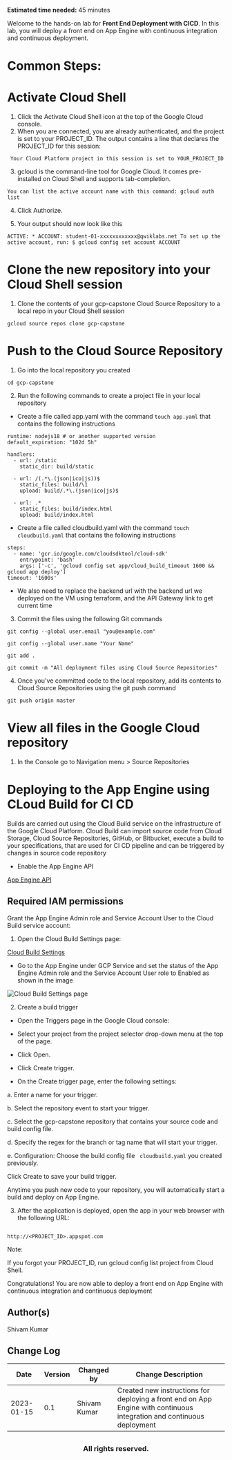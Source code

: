 **Estimated time needed:** 45 minutes

Welcome to the hands-on lab for **Front End Deployment with CICD**. In this lab, you will deploy a front end on App Engine with continuous integration and continuous deployment.

# Common Steps:

# Activate Cloud Shell

1. Click the Activate Cloud Shell icon at the top of the Google Cloud console.
2. When you are connected, you are already authenticated, and the project is set to your PROJECT_ID. The output contains a line that declares the PROJECT_ID for this session:

` 
Your Cloud Platform project in this session is set to YOUR_PROJECT_ID
`

3. gcloud is the command-line tool for Google Cloud. It comes pre-installed on Cloud Shell and supports tab-completion.

`
You can list the active account name with this command:
gcloud auth list
`

4. Click Authorize.

5. Your output should now look like this

`
ACTIVE: *
ACCOUNT: student-01-xxxxxxxxxxxx@qwiklabs.net
To set up the active account, run:
    $ gcloud config set account ACCOUNT
`

# Clone the new repository into your Cloud Shell session

1. Clone the contents of your gcp-capstone Cloud Source Repository to a local repo in your Cloud Shell session

`
gcloud source repos clone gcp-capstone
`
# Push to the Cloud Source Repository

1. Go into the local repository you created

`
cd gcp-capstone
`

2. Run the following commands to create a project file in your local repository

- Create a file called app.yaml with the command ` touch app.yaml ` that contains the following instructions
 
```
runtime: nodejs18 # or another supported version
default_expiration: "102d 5h"

handlers:
  - url: /static
    static_dir: build/static

  - url: /(.*\.(json|ico|js))$
    static_files: build/\1
    upload: build/.*\.(json|ico|js)$

  - url: .*
    static_files: build/index.html
    upload: build/index.html
```
- Create a file called cloudbuild.yaml with the command ` touch cloudbuild.yaml ` that contains the following instructions

```
steps:
  - name: 'gcr.io/google.com/cloudsdktool/cloud-sdk'
    entrypoint: 'bash'
    args: ['-c', 'gcloud config set app/cloud_build_timeout 1600 && gcloud app deploy']
timeout: '1600s'
```

- We also need to replace the backend url with the backend url we deployed on the VM using terraform, and the API Gateway link to get current time

3. Commit the files using the following Git commands

`
git config --global user.email "you@example.com"
`

`
git config --global user.name "Your Name"
`

`
git add .
`

`
git commit -m "All deployment files using Cloud Source Repositories"
`

4. Once you've committed code to the local repository, add its contents to Cloud Source Repositories using the git push command

`
git push origin master
`

# View all files in the Google Cloud repository

1. In the Console go to Navigation menu > Source Repositories

# Deploying to the App Engine using CLoud Build for CI CD

Builds are carried out using the Cloud Build service on the infrastructure of the Google Cloud Platform. Cloud Build can import source code from Cloud Storage, Cloud Source Repositories, GitHub, or Bitbucket, execute a build to your specifications, that are used for CI CD pipeline and can be triggered by changes in source code repository 

- Enable the App Engine API

[App Engine API](https://console.cloud.google.com/apis/library/appengine.googleapis.com?_ga=2.92569309.1154273686.1673849413-1685325301.1673849413&_gac=1.250146420.1673849413.CjwKCAiA5Y6eBhAbEiwA_2ZWIZjNG6PKtuHqB9Y06g7eQIP6bJMOYyeMt2kH8K9MQdstblrwnlH26RoCNWIQAvD_BwE)

## Required IAM permissions

Grant the App Engine Admin role and Service Account User to the Cloud Build service account:

1. Open the Cloud Build Settings page:

[Cloud Build Settings](https://console.cloud.google.com/cloud-build/settings?_ga=2.63336943.1154273686.1673849413-1685325301.1673849413&_gac=1.127569535.1673849413.CjwKCAiA5Y6eBhAbEiwA_2ZWIZjNG6PKtuHqB9Y06g7eQIP6bJMOYyeMt2kH8K9MQdstblrwnlH26RoCNWIQAvD_BwE)

- Go to the App Engine under GCP Service and set the status of the App Engine Admin role and the Service Account User role to Enabled as shown in the image

<img src="Cloud Build Settings page.jpg"
     alt="Cloud Build Settings page"
      />

2. Create a build trigger

- Open the Triggers page in the Google Cloud console:

- Select your project from the project selector drop-down menu at the top of the page.

- Click Open.

- Click Create trigger.

- On the Create trigger page, enter the following settings:

a. Enter a name for your trigger.

b. Select the repository event to start your trigger.

c. Select the gcp-capstone repository that contains your source code and build config file.

d. Specify the regex for the branch or tag name that will start your trigger.

e. Configuration: Choose the build config file ` cloudbuild.yaml` you created previously.

Click Create to save your build trigger.

Anytime you push new code to your repository, you will automatically start a build and deploy on App Engine.

3. After the application is deployed, open the app in your web browser with the following URL:

```

http://<PROJECT_ID>.appspot.com

```
Note:

If you forgot your PROJECT_ID, run gcloud config list project from Cloud Shell.

Congratulations! You are now able to deploy a front end on App Engine with continuous integration and continuous deployment

## Author(s)
Shivam Kumar


## Change Log
| Date | Version | Changed by | Change Description |
|------|--------|--------|---------|
| 2023-01-15 | 0.1 | Shivam Kumar | Created new instructions for deploying a front end on App Engine with continuous integration and continuous deployment|


## <h3 align="center"> All rights reserved. <h3/>

